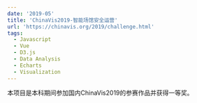 ```yaml
---
date: '2019-05'
title: 'ChinaVis2019-智能场馆安全运营'
url: 'https://chinavis.org/2019/challenge.html'
tags:
  - Javascript
  - Vue
  - D3.js
  - Data Analysis
  - Echarts
  - Visualization
---
```


本项目是本科期间参加国内ChinaVis2019的参赛作品并获得一等奖。
